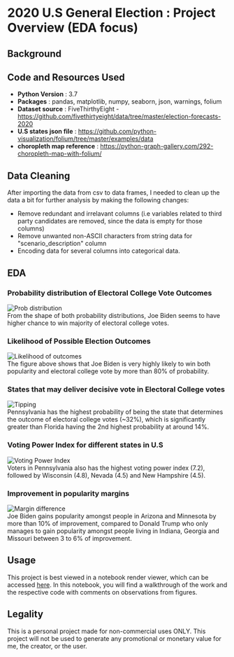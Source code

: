 # 2020 U.S General Election : Project Overview (EDA focus)

**Background**
---

**Code and Resources Used**
---
- **Python Version** : 3.7
- **Packages** : pandas, matplotlib, numpy, seaborn, json, warnings, folium
- **Dataset source** : FiveThirthyEight - https://github.com/fivethirtyeight/data/tree/master/election-forecasts-2020
- **U.S states json file** : https://github.com/python-visualization/folium/tree/master/examples/data
- **choropleth map reference** : https://python-graph-gallery.com/292-choropleth-map-with-folium/

**Data Cleaning**
---
After importing the data from csv to data frames, I needed to clean up the data a bit for further analysis by making the following changes:
- Remove redundant and irrelavant columns (i.e variables related to third party candidates are removed, since the data is empty for those columns)
- Remove unwanted non-ASCII characters from string data for "scenario_description" column
- Encoding data for several columns into categorical data.

**EDA**
---
### Probability distribution of Electoral College Vote Outcomes
![Prob  distribution](https://user-images.githubusercontent.com/34255556/93668271-ea023e80-fabd-11ea-8c4d-2a3ac4879f6e.png)<br/>
From the shape of both probability distributions, Joe Biden seems to have higher chance to win majority of electoral college votes.

### Likelihood of Possible Election Outcomes
![Likelihood of outcomes](https://user-images.githubusercontent.com/34255556/93668240-cdfe9d00-fabd-11ea-9974-524796456846.png)<br/>
The figure above shows that Joe Biden is very highly likely to win both popularity and electoral college vote by more than 80% of probability.

### States that may deliver decisive vote in Electoral College votes
![Tipping](https://user-images.githubusercontent.com/34255556/93668083-ef12be00-fabc-11ea-9a7d-2d0fb67676e7.PNG)<br/>
Pennsylvania has the highest probability of being the state that determines the outcome of electoral college votes (~32%), which is significantly greater than Florida having the 2nd highest probability at around 14%.

### Voting Power Index for different states in U.S
![Voting Power Index](https://user-images.githubusercontent.com/34255556/93668084-f0dc8180-fabc-11ea-91ce-be468cd88071.PNG)<br/>
Voters in Pennsylvania also has the highest voting power index (7.2), followed by Wisconsin (4.8), Nevada (4.5) and New Hampshire (4.5).

### Improvement in popularity margins
![Margin difference](https://user-images.githubusercontent.com/34255556/93668168-80823000-fabd-11ea-96fb-66a4ebad5268.PNG)<br/>
Joe Biden gains popularity amongst people in Arizona and Minnesota by more than 10% of improvement, compared to Donald Trump who only manages to gain popularity amongst people living in Indiana, Georgia and Missouri between 3 to 6% of improvement. 

**Usage**
---
This project is best viewed in a notebook render viewer, which can be accessed [here](https://nbviewer.jupyter.org/github/YXLiaw/2020-U.S-General-Election/blob/master/2020%20U.S%20General%20Election.ipynb). In this notebook, you will find a walkthrough of the work and the respective code with comments on observations from figures.

**Legality**
---
This is a personal project made for non-commercial uses ONLY. This project will not be used to generate any promotional or monetary value for me, the creator, or the user.
